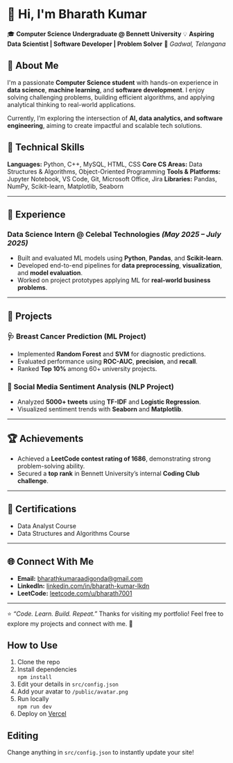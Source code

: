 # 👋 Hi, I'm Bharath Kumar

🎓 **Computer Science Undergraduate @ Bennett University**
💡 **Aspiring Data Scientist | Software Developer | Problem Solver**
📍 *Gadwal, Telangana*


## 🚀 About Me

I'm a passionate **Computer Science student** with hands-on experience in **data science**, **machine learning**, and **software development**.
I enjoy solving challenging problems, building efficient algorithms, and applying analytical thinking to real-world applications.

Currently, I’m exploring the intersection of **AI, data analytics, and software engineering**, aiming to create impactful and scalable tech solutions.


## 🧠 Technical Skills

**Languages:** Python, C++, MySQL, HTML, CSS
**Core CS Areas:** Data Structures & Algorithms, Object-Oriented Programming
**Tools & Platforms:** Jupyter Notebook, VS Code, Git, Microsoft Office, Jira
**Libraries:** Pandas, NumPy, Scikit-learn, Matplotlib, Seaborn

---

## 💼 Experience

### **Data Science Intern @ Celebal Technologies** *(May 2025 – July 2025)*

* Built and evaluated ML models using **Python**, **Pandas**, and **Scikit-learn**.
* Developed end-to-end pipelines for **data preprocessing**, **visualization**, and **model evaluation**.
* Worked on project prototypes applying ML for **real-world business problems**.

---

## 🧩 Projects

### 🩺 **Breast Cancer Prediction (ML Project)**

* Implemented **Random Forest** and **SVM** for diagnostic predictions.
* Evaluated performance using **ROC-AUC**, **precision**, and **recall**.
* Ranked **Top 10%** among 60+ university projects.

### 💬 **Social Media Sentiment Analysis (NLP Project)**

* Analyzed **5000+ tweets** using **TF-IDF** and **Logistic Regression**.
* Visualized sentiment trends with **Seaborn** and **Matplotlib**.

---

## 🏆 Achievements

* Achieved a **LeetCode contest rating of 1686**, demonstrating strong problem-solving ability.
* Secured a **top rank** in Bennett University’s internal **Coding Club challenge**.

---

## 📜 Certifications

* Data Analyst Course
* Data Structures and Algorithms Course

---

## 🌐 Connect With Me

* **Email:** [bharathkumaraadigonda@gmail.com](mailto:bharathkumaraadigonda@gmail.com)
* **LinkedIn:** [linkedin.com/in/bharath-kumar-lkdn](https://www.linkedin.com/in/bharath-kumar-lkdn/)
* **LeetCode:** [leetcode.com/u/bharath7001](https://leetcode.com/u/bharath7001/)

---

⭐ *“Code. Learn. Build. Repeat.”*
Thanks for visiting my portfolio! Feel free to explore my projects and connect with me. 🚀

## How to Use

1. Clone the repo
2. Install dependencies  
   `npm install`
3. Edit your details in `src/config.json`
4. Add your avatar to `/public/avatar.png`
5. Run locally  
   `npm run dev`
6. Deploy on [Vercel](https://vercel.com/)

## Editing
Change anything in `src/config.json` to instantly update your site!
